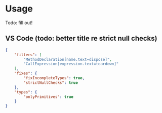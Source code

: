 # Usage

Todo: fill out!

## VS Code (todo: better title re strict null checks)

```json
{
    "filters": [
        "MethodDeclaration[name.text=dispose]",
        "CallExpression[expression.text=teardown]"
    ],
    "fixes": {
        "fixIncompleteTypes": true,
        "strictNullChecks": true
    },
    "types": {
        "onlyPrimitives": true
    }
}
```
